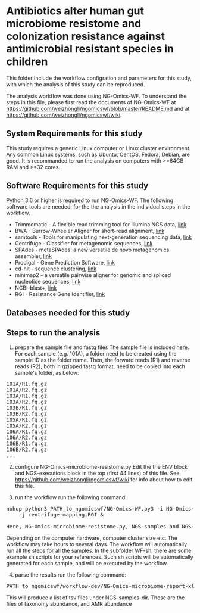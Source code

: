 # Antibiotics alter human gut microbiome resistome and colonization resistance against antimicrobial resistant species in children

This folder include the workflow configration and parameters for this study, 
with which the analysis of this study can be reproduced.

The analysis workflow was done using NG-Omics-WF. To understand the
steps in this file, please first read the documents of NG-Omics-WF
at https://github.com/weizhongli/ngomicswf/blob/master/README.md 
and at https://github.com/weizhongli/ngomicswf/wiki.

## System Requirements for this study
This study requires a generic Linux computer or Linux cluster environment. 
Any common Linux systems, such as Ubuntu, CentOS, Fedora, Debian, are good. 
It is recommanded to run the analysis on computers with >=64GB RAM and >=32 cores. 

## Software Requirements for this study
Python 3.6 or higher is required to run NG-Omics-WF. The following software tools are needed: 
for the the analysis in the individual steps in the workflow. 
* Trimmomatic - A flexible read trimming tool for Illumina NGS data, [link](http://www.usadellab.org/cms/?page=trimmomatic)
* BWA - Burrow-Wheeler Aligner for short-read alignment, [link](https://github.com/lh3/bwa)
* samtools - Tools for manipulating next-generation sequencing data, [link](https://github.com/samtools/samtools)
* Centrifuge - Classifier for metagenomic sequences, [link](https://ccb.jhu.edu/software/centrifuge/)
* SPAdes -  metaSPAdes: a new versatile de novo metagenomics assembler, [link](https://cab.spbu.ru/software/spades/)
* Prodigal  - Gene Prediction Software, [link](https://github.com/hyattpd/Prodigal)
* cd-hit - sequence clustering, [link](https://github.com/weizhongli/cdhit)
* minimap2 - a versatile pairwise aligner for genomic and spliced nucleotide sequences, [link](https://github.com/lh3/minimap2)
* NCBI-blast+, [link](https://ftp.ncbi.nlm.nih.gov/blast/executables/blast+/LATEST/)
* RGI - Resistance Gene Identifier, [link](https://github.com/arpcard/rgi)

## Databases needed for this study

## Steps to run the analysis
1. prepare the sample file and fastq files
The sample file is included [here](https://github.com/weizhongli/ngomicswf/blob/master/projects/gut-microbiome-resistome-in-children/NGS-samples).
For each sample (e.g. 101A), a folder need to be created using the sample ID as the folder name.
Then, the forward reads (R1) and reverse reads (R2), both in gzipped fastq format, need to be
copied into each sample's folder, as below:
<pre>
101A/R1.fq.gz
101A/R2.fq.gz
103A/R1.fq.gz
103A/R2.fq.gz
103B/R1.fq.gz
103B/R2.fq.gz
105A/R1.fq.gz
105A/R2.fq.gz
106A/R1.fq.gz
106A/R2.fq.gz
106B/R1.fq.gz
106B/R2.fq.gz
...
</pre>

2. configure NG-Omics-microbiome-resistome.py
Edit the the ENV block and NGS-executions block in the top (first 44 lines) of this file.
See https://github.com/weizhongli/ngomicswf/wiki for info about how to edit this file.

3. run the workflow
run the following command:
<pre>
nohup python3 PATH_to_ngomicswf/NG-Omics-WF.py3 -i NG-Omics-microbiome-resistome.py -s NGS-samples -t NGS-opts \
    -j centrifuge-mapping,RGI &

Here, NG-Omics-microbiome-resistome.py, NGS-samples and NGS-opts are all in this folder
</pre>
Depending on the computer hardware, computer cluster size etc. The workflow may take hours to several days.
The workflow will automatically run all the steps for all the samples.
In the subfolder WF-sh, there are some example sh scripts for your references. Such sh scripts will be
automatically generated for each sample, and will be executed by the workflow.

4. parse the results
run the following command:
<pre>
PATH_to_ngomicswf/workflow-dev/NG-Omics-microbiome-report-xlsx.sh NGS-samples NGS-samples-dir centrifuge-mapping
</pre>
This will produce a list of tsv files under NGS-samples-dir. These are the files of taxonomy abundance, 
and AMR abundance

